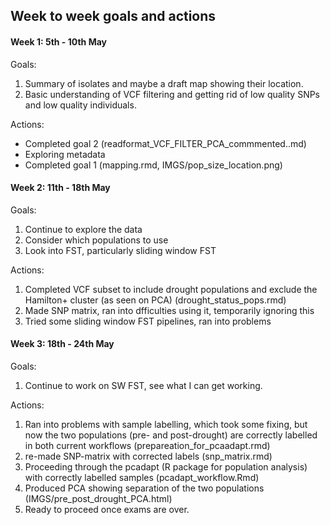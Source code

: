 ## Week to week goals and actions

#### Week 1: 5th - 10th May

Goals:  
1) Summary of isolates and maybe a draft map showing their location.  
2) Basic understanding of VCF filtering and getting rid of low quality SNPs and low quality individuals.  

Actions:
- Completed goal 2 (readformat_VCF_FILTER_PCA_commmented..md)
- Exploring metadata
- Completed goal 1 (mapping.rmd, IMGS/pop_size_location.png)


#### Week 2: 11th - 18th May

Goals:
1) Continue to explore the data
2) Consider which populations to use
3) Look into FST, particularly sliding window FST

Actions:
1) Completed VCF subset to include drought populations and exclude the Hamilton+ cluster (as seen on PCA) (drought_status_pops.rmd)
2) Made SNP matrix, ran into dfficulties using it, temporarily ignoring this
3) Tried some sliding window FST pipelines, ran into problems

#### Week 3: 18th - 24th May

Goals:
1) Continue to work on SW FST, see what I can get working.

Actions:
1) Ran into problems with sample labelling, which took some fixing, but now the two populations (pre- and post-drought) are correctly labelled in both current workflows (prepareation_for_pcaadapt.rmd)
2) re-made SNP-matrix with corrected labels (snp_matrix.rmd)
3) Proceeding through the pcadapt (R package for population analysis) with correctly labelled samples (pcadapt_workflow.Rmd)
4) Produced PCA showing separation of the two populations (IMGS/pre_post_drought_PCA.html)
5) Ready to proceed once exams are over.
